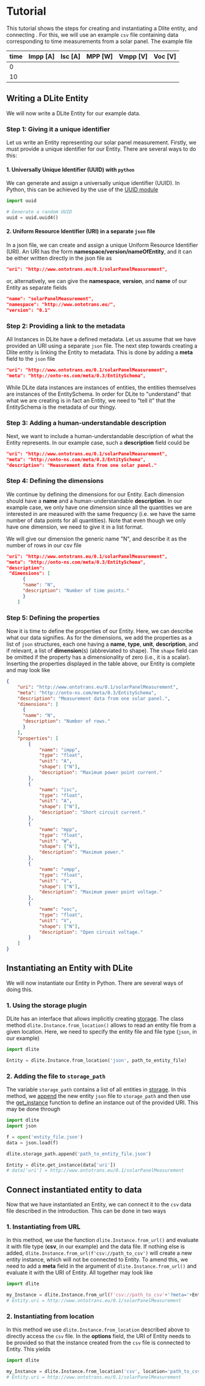 # Tutorial
<!-- 
## Questions
1. Should we use the ontotrans namespace? Do we have anything more general?

## Notes to selves
1. We should say something about what onto-ns is (where EntitySchema is, or at least should, be hosted).
2. Must find somewhere to mention that entities are immutable while instances are not.

## Introduction -->
This tutorial shows the steps for creating and instantiating a Dlite entity, and connecting . For this, we will use an example `csv` file containing data corresponding to time measurements from a solar panel. The example file

| time | Impp [A] | Isc [A] | MPP [W] | Vmpp [V] | Voc [V] |
|------|----------|---------|---------|----------|---------|
|   0  |          |         |         |          |         |
|  10  |          |         |         |          |         |

## Writing a DLite Entity
We will now write a DLite Entity for our example data. 

### **Step 1**: Giving it a unique identifier
Let us write an Entity representing our solar panel measurement. Firstly, we must provide a unique identifier for our Entity. There are several ways to do this:

#### **1.  Universally Unique Identifier (UUID) with `python`**
We can generate and assign a universally unique identifier (UUID). In Python, this can be achieved by the use of the [UUID module](https://docs.python.org/3/library/uuid.html)

```python
import uuid

# Generate a random UUID
uuid = uuid.uuid4()
```

#### **2.  Uniform Resource Identifier (URI) in a separate `json` file**
In a json file, we can create and assign a unique Uniform Resource Identifier (URI). An URI has the form **namespace/version/nameOfEntity**, and it can be either written directly in the json file as 

```json
"uri": "http://www.ontotrans.eu/0.1/solarPanelMeasurement",
```

or, alternatively, we can give the **namespace**, **version**, and **name** of our Entity as separate fields

```json
"name": "solarPanelMeasurement",
"namespace": "http://www.ontotrans.eu/",
"version": "0.1"
```

### **Step 2**: Providing a link to the metadata
<!-- <span style="color:red">Really bad paragraph, needs work.</span> -->

All Instances in DLite have a defined metadata. Let us assume that we have provided an URI using a separate `json` file. The next step towards creating a Dlite entity is linking the Entity to metadata. This is done by adding a **meta** field to the `json` file
```json
"uri": "http://www.ontotrans.eu/0.1/solarPanelMeasurement",
"meta": "http://onto-ns.com/meta/0.3/EntitySchema",
```
While DLite data instances are instances of entities, the entities themselves are instances of the EntitySchema. In order for DLite to "understand" that what we are creating is in fact an Entity, we need to "tell it" that the EntitySchema is the metadata of our thingy.

### **Step 3**: Adding a human-understandable description
Next, we want to include a human-understandable description of what the Entity represents. In our example case, such a **description** field could be

```json
"uri": "http://www.ontotrans.eu/0.1/solarPanelMeasurement",
"meta": "http://onto-ns.com/meta/0.3/EntitySchema",
"description": "Measurement data from one solar panel."
```

### **Step 4**: Defining the dimensions
We continue by defining the dimensions for our Entity. Each dimension should have a **name** and a human-understandable **description**. In our example case, we only have one dimension since all the quantities we are interested in are measured with the same frequency (i.e. we have the same number of data points for all quantities). Note that even though we only have one dimension, we need to give it in a list format.

We will give our dimension the generic name "N", and describe it as the number of rows in our csv file

```json
"uri": "http://www.ontotrans.eu/0.1/solarPanelMeasurement",
"meta": "http://onto-ns.com/meta/0.3/EntitySchema",
"description": 
 "dimensions": [
      {
      "name": "N",
      "description": "Number of time points."
      }
    ]
```
<!-- Note also that if the data file only contains one data point of measurements, the dimension should be set to 1. -->
### **Step 5**: Defining the properties
Now it is time to define the properties of our Entity. Here, we can describe what our data signifies. As for the dimensions, we add the properties as a list of `json` structures, each one having a **name**, **type**, **unit**, **description**, and if relevant, a list of **dimension**(s) (abbreviated to shape). The `shape` field can be omitted if the property has a dimensionality of zero (i.e., it is a scalar). Inserting the properties displayed in the table above, our Entity is complete and may look like

```json
{
    "uri": "http://www.ontotrans.eu/0.1/solarPanelMeasurement",
    "meta": "http://onto-ns.com/meta/0.3/EntitySchema",
    "description": "Measurement data from one solar panel.",
    "dimensions": [
      {
      "name": "N",
      "description": "Number of rows."
      }
    ],
    "properties": [
        {
            "name": "impp",
            "type": "float",
            "unit": "A",
            "shape": ["N"],
            "description": "Maximum power point current."
        },
        {
            "name": "isc",
            "type": "float",
            "unit": "A",
            "shape": ["N"],
            "description": "Short circuit current."
        },
        {
            "name": "mpp",
            "type": "float",
            "unit": "W",
            "shape": ["N"],
            "description": "Maximum power."
        },
        {
            "name": "vmpp",
            "type": "float",
            "unit": "V",
            "shape": ["N"],
            "description": "Maximum power point voltage."
        },
        {
            "name": "voc",
            "type": "float",
            "unit": "V",
            "shape": ["N"],
            "description": "Open circuit voltage."
        }
    ]
}
```

## Instantiating an Entity with DLite
We will now instantiate our Entity in Python. There are several ways of doing this. 

### 1. Using the storage plugin
DLite has an interface that allows implicitly creating [storage](link_to_storage). The class method `dlite.Instance.from_location()` allows to read an entity file from a given location. Here, we need to specify the entity file and file type (`json`, in our example) 
```python
import dlite

Entity = dlite.Instance.from_location('json', path_to_entity_file)
```

### 2. Adding the file to `storage_path`
The variable `storage_path` contains a list of all entities in [storage](link_to_storage). In this method, we [append](link_to_append) the new entity `json` file to `storage_path` and then use the [get_instance](link_to_get_instance) function to define an instance out of the provided URI. This may be done through
``` python
import dlite
import json

f = open('entity_file.json')
data = json.load(f)

dlite.storage_path.append('path_to_entity_file.json')

Entity = dlite.get_instance(data['uri']) 
# data['uri'] = http://www.ontotrans.eu/0.1/solarPanelMeasurement
```


 <!-- * Instantiate entity with DLite
    1. (Entity =) dlite.Instance.from_location('json', path_to_entity_file, ). Here we are using the json storage plugin. Explain what a storage plugin is \ref.
    2. Add filepath to storage path, then use dlite.get_instance() to fetch
    entity.
    3. there are more ways to do this ...  -->

## Connect instantiated entity to data

Now that we have instantiated an Entity, we can connect it to the `csv` data file described in the introduction. This can be done in two ways

### 1. Instantiating from URL

In this method, we use the function `dlite.Instance.from_url()` and evaluate it with file type (**csv**, in our example) and the data file. If nothing else is added, `dlite.Instance.from_url(f'csv://path_to_csv')` will create a new entity instance, which will not be connected to Entity. To amend this, we need to add a **meta** field in the argument of `dlite.Instance.from_url()` and evaluate it with the URI of Entity.  All together may look like
<!-- Here, we access the URI of our entity the **uri** attribute of Entity and we use it to evaluate the **meta** field in the argument of `dlite.Instance.from_url()` -->
``` python
import dlite

my_Instance = dlite.Instance.from_url(f'csv://path_to_csv'+'?meta='+Entity.uri)
# Entity.uri = http://www.ontotrans.eu/0.1/solarPanelMeasurement
```

### 2. Instantiating from location

In this method we use `dlite.Instance.from_location` described above to directly access the `csv` file. In the **options** field, the URI of Entity needs to be provided so that the instance created from the `csv` file is connected to Entity. This yields
``` python
import dlite

my_Instance = dlite.Instance.from_location('csv', location='path_to_csv', options='meta'+Entity.uri+';infer=False')
# Entity.uri = http://www.ontotrans.eu/0.1/solarPanelMeasurement
```